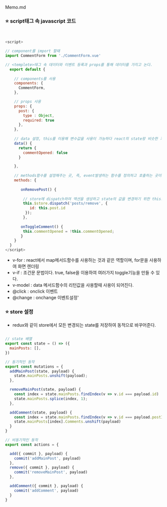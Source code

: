 Memo.md

### ⭐️ script태그 속 javascript 코드

```js


<script>

// component를 import 할때
import CommentForm from './CommentForm.vue'

// <templete>태그 속 데이터와 이벤트 등록과 props를 통해 데이터를 가지고 논다.
  export default {
  
    // components를 사용
    components: { 
      CommentForm,
    },

    // props 사용
    props: {
      post: {
        type : Object,
        required: true
      },
    },
    
    // data 설정, this를 이용해 변수값을 사용이 가능하다 react의 state랑 비슷한 기능을 하는 곳을 설정해준다.
    data() {
      return {
        commentOpened: false
      }

    },
    
    // methods함수를 설정해주는 곳, 즉, event발생하는 함수를 정의하고 호출하는 곳이다.
    methods: {
       
       onRemovePost() {
      
        // store에 dispatch하여 액션을 생성하고 state의 값을 변경하기 위한 this.$store.dispatch
        this.$store.dispatch('posts/remove', {
           id: this.post.id
         });
        },
       
       onToggleComment() {
        this.commentOpened = !this.commentOpened;
       }
    }
  }
</script>

```

- v-for : react에서 map메서드함수를 사용하는 것과 같은 역할이며, for문을 사용하여 화면 렌더링
- v-if : 조건문 문법이다. true, false을 이용하여 여러가지 toggle기능을 만들 수 있다.
- v-model : data 메서드함수의 리턴값을 사용할때 사용이 되어진다.
- @click : onclick 이벤트
- @change : onchange 이벤트설정'

### ⭐️ store 설정

- redux와 같이 store에서 모든 변경되는 state를 저장하여 동적으로 바꾸어준다.

```js

// state 배열
export const state = () => ({
  mainPosts: [],
})

// 동기적인 동작
export const mutations = {
  addMainPost(state, payload) {
    state.mainPosts.unshift(payload);
  },

  removeMainPost(state, payload) {
    const index = state.mainPosts.findIndex(v => v.id === payload.id)
    state.mainPosts.splice(index, 1);
  },

  addComment(state, payload) {
    const index = state.mainPosts.findIndex(v => v.id === payload.postId) ;
    state.mainPosts[index].Comments.unshift(payload)
  }
}

// 비동기적인 동작
export const actions = {

  add({ commit }, payload) {
    commit('addMainPost', payload)
  }, 
  remove({ commit }, payload) {
    commit('removeMainPost', payload)
  },

  addComment({ commit }, payload) {
    commit('addComment', payload)
  }
}

```




